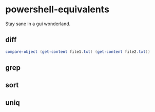 # powershell-equivalents
Stay sane in a gui wonderland.

## diff

```powershell
compare-object (get-content file1.txt) (get-content file2.txt))
```

## grep



## sort


## uniq
